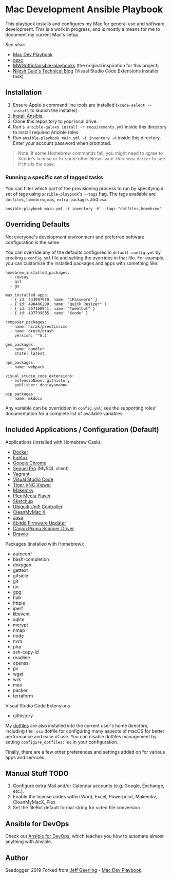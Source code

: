 # Mac Development Ansible Playbook

This playbook installs and configures my Mac for general use and software development.  This is a work in progress, and is mostly a means for me to document my current Mac's setup.

*See also*:
  - [Mac Dev Playbook](https://github.com/geerlingguy/mac-dev-playbook)
  - [osxc](https://github.com/osxc)
  - [MWGriffin/ansible-playbooks](https://github.com/MWGriffin/ansible-playbooks) (the original inspiration for this project)
  - [Nilesh Gule's Technical Blog](https://www.handsonarchitect.com/2017/07/setup-macbook-almost-at-speed-of-light.html) (Visual Studio Code Extensions Installer task)

## Installation

  1. Ensure Apple's command line tools are installed (`xcode-select --install` to launch the installer).
  2. [Install Ansible](http://docs.ansible.com/intro_installation.html).
  3. Clone this repository to your local drive.
  4. Run `$ ansible-galaxy install -r requirements.yml` inside this directory to install required Ansible roles.
  5. Run `ansible-playbook main.yml -i inventory -K` inside this directory. Enter your account password when prompted.

> Note: If some Homebrew commands fail, you might need to agree to Xcode's license or fix some other Brew issue. Run `brew doctor` to see if this is the case.

### Running a specific set of tagged tasks

You can filter which part of the provisioning process to run by specifying a set of tags using `ansible-playbook`'s `--tags` flag. The tags available are `dotfiles`, `homebrew`, `mas`, `extra-packages` and `osx`.

    ansible-playbook main.yml -i inventory -K --tags "dotfiles,homebrew"

## Overriding Defaults

Not everyone's development environment and preferred software configuration is the same.

You can override any of the defaults configured in `default.config.yml` by creating a `config.yml` file and setting the overrides in that file. For example, you can customize the installed packages and apps with something like:

    homebrew_installed_packages:
      - cowsay
      - git
      - go
    
    mas_installed_apps:
      - { id: 443987910, name: "1Password" }
      - { id: 498486288, name: "Quick Resizer" }
      - { id: 557168941, name: "Tweetbot" }
      - { id: 497799835, name: "Xcode" }
    
    composer_packages:
      - name: hirak/prestissimo
      - name: drush/drush
        version: '^8.1'
    
    gem_packages:
      - name: bundler
        state: latest
    
    npm_packages:
      - name: webpack
    
    visual_studio_code_extensions:
      - extensioName: githistory
        publisher: donjayamanne
    
    pip_packages:
      - name: mkdocs

Any variable can be overridden in `config.yml`; see the supporting roles' documentation for a complete list of available variables.

## Included Applications / Configuration (Default)

Applications (installed with Homebrew Cask):

  - [Docker](https://www.docker.com/)
  - [Firefox](https://www.mozilla.org/en-US/firefox/new/)
  - [Google Chrome](https://www.google.com/chrome/)
  - [Sequel Pro](https://www.sequelpro.com/) (MySQL client)
  - [Vagrant](https://www.vagrantup.com/)
  - [Visual Studio Code](https://code.visualstudio.com)
  - [Tiger VNC Viewer](https://tigervnc.org)
  - [Makemkv](https://makemkv.com)
  - [Plex Media Player](https://www.plex.tv)
  - [Sketchup](https://www.sketchup.com)
  - [Ubiquiti Unifi Controller](https://unifi-network.ui.com)
  - [CleanMyMac X](https://macpaw.com)
  - [Java](https://www.java.com/en/)
  - [8bitdo Firmware Updater](https://www.8bitdo.com)
  - [Canon Pixma Scanner Driver](https://global.canon/en/)
  - [Drawio](https://www.draw.io)

Packages (installed with Homebrew):

  - autoconf
  - bash-completion
  - doxygen
  - gettext
  - gifsicle
  - git
  - go
  - gpg
  - hub
  - httpie
  - iperf
  - libevent
  - sqlite
  - mcrypt
  - nmap
  - node
  - nvm
  - php
  - ssh-copy-id
  - readline
  - openssl
  - pv
  - wget
  - wrk
  - mas
  - packer
  - terraform

Visual Studio Code Extensions

  - githistory

My [dotfiles](https://github.com/seadogger/dotfiles) are also installed into the current user's home directory, including the `.osx` dotfile for configuring many aspects of macOS for better performance and ease of use. You can disable dotfiles management by setting `configure_dotfiles: no` in your configuration.

Finally, there are a few other preferences and settings added on for various apps and services.

## Manual Stuff TODO

  1. Configure extra Mail and/or Calendar accounts (e.g. Google, Exchange, etc.).
  2. Enable the license codes within Word, Excel, Powerpoint, Makemkv, CleanMyMacX, Plex
  3. Set the fileBot default format string for video file conversion

## Ansible for DevOps

Check out [Ansible for DevOps](https://www.ansiblefordevops.com/), which teaches you how to automate almost anything with Ansible.

## Author

Seadogger, 2019 Forked from [Jeff Geerling](https://www.jeffgeerling.com/) - [Mac Dev Playbook](https://github.com/geerlingguy/mac-dev-playbook).
